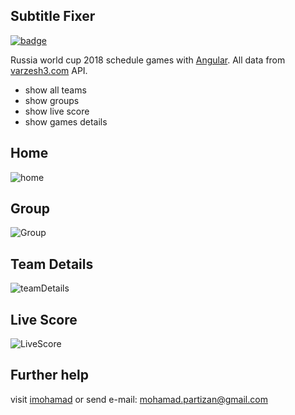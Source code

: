 
  

## Subtitle Fixer

  [![badge](https://img.shields.io/badge/license-MIT-green.svg)](https://github.com/imohamaad/FIFA-world-cup-2018/blob/master/LICENSE)

Russia world cup 2018 schedule games with [Angular](https://angular.io/).
All data from [varzesh3.com](http://varzesh3.com) API.

 - show all teams
 - show groups
 - show live score
 - show games details
 
 
## Home
![home](https://dl.dropboxusercontent.com/s/6ztsev4f0h4vnhe/slide1.jpg?dl=0)

  ## Group
  ![Group](https://dl.dropboxusercontent.com/s/1u1cz1v6a338qd0/slide3.jpg?dl=0)
  
## Team Details
![teamDetails](https://dl.dropboxusercontent.com/s/71yx5kvgj3elsin/slide4.jpg?dl=0)

  ## Live Score
![LiveScore](https://dl.dropboxusercontent.com/s/o4wxhnl4tdw96qz/slide2.jpg?dl=0)

## Further help

visit [imohamad](http://imohamad.ml) or send e-mail: [mohamad.partizan@gmail.com](mailto:mohamad.partizan@gmail.com)

